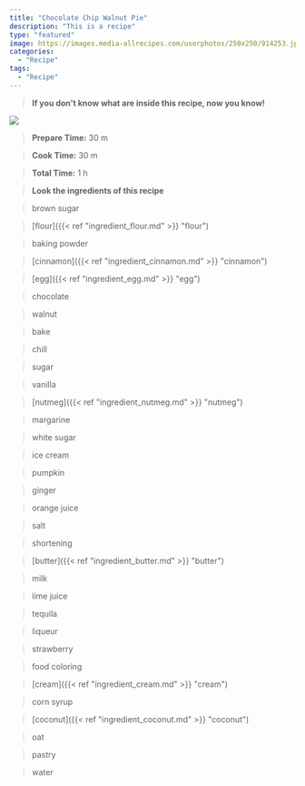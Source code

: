 ```yaml
---
title: "Chocolate Chip Walnut Pie"
description: "This is a recipe"
type: "featured"
image: https://images.media-allrecipes.com/userphotos/250x250/914253.jpg
categories: 
  - "Recipe"
tags: 
  - "Recipe"
---
```



>**If you don't know what are inside this recipe, now you know!**

![](../images/Recipes-Banner.jpg)
> **Prepare Time:** 30 m


> **Cook Time:** 30 m


> **Total Time:** 1 h

> **Look the ingredients of this recipe**

> brown sugar

> [flour]({{< ref "ingredient_flour.md" >}} "flour")

> baking powder

> [cinnamon]({{< ref "ingredient_cinnamon.md" >}} "cinnamon")

> [egg]({{< ref "ingredient_egg.md" >}} "egg")

> chocolate

> walnut

> bake

> chill

> sugar

> vanilla

> [nutmeg]({{< ref "ingredient_nutmeg.md" >}} "nutmeg")

> margarine

> white sugar

> ice cream

> pumpkin

> ginger

> orange juice

> salt

> shortening

> [butter]({{< ref "ingredient_butter.md" >}} "butter")

> milk

> lime juice

> tequila

> liqueur

> strawberry

> food coloring

> [cream]({{< ref "ingredient_cream.md" >}} "cream")

> corn syrup

> [coconut]({{< ref "ingredient_coconut.md" >}} "coconut")

> oat

> pastry

> water

